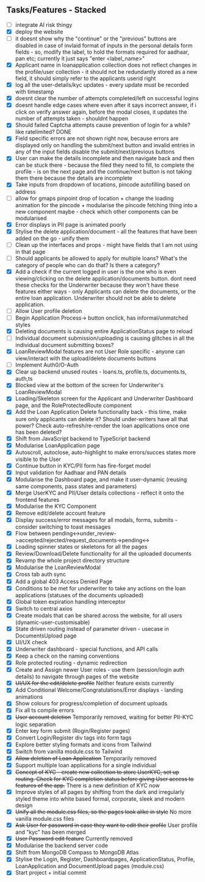 ## Tasks/Features - Stacked

- [ ] integrate AI risk thingy
- [x] deploy the website
- [ ] it doesnt show why the "continue" or the "previous" buttons are disabled in case of invlaid format of inputs in the personal details form fields - so, modify the label, to hold the formats required for aadhaar, pan etc; currently it just says "enter <label_name>"
- [x] Applicant name in loanapplication collection does not reflect changes in the profile/user collection - it should not be redundantly stored as a new field, it should simply refer to the applicants userid right
- [x] log all the user-details/kyc updates - every update must be recorded with timestamp
- [x] doesnt clear the number of attempts completed/left on successful logins
- [x] doesnt handle edge cases where even after it says incorrect answer, if i click on verify answer again, before the modal closes, it updates the number of attempts taken - shouldnt happen
- [X] Should failed Captcha attempts cause prevention of login for a while? like ratelimited? DONE
- [x] Field specific errors are not shown right now, because errors are displayed only on handling the submit/next button and invalid entries in any of the input fields disable the submit/next/previous buttons
- [x] User can make the details incomplete and then navigate back and then can be stuck there - because the filed they need to fill, to complete the profile - is on the next page and the continue/next button is not taking them there because the details are incomplete
- [x] Take inputs from dropdown of locations, pincode autofilling based on address
- [ ] allow for gmaps pinpoint drop of location + change the loading animation for the pincode + modularise the pincode fetching thing into a new component maybe - check which other components can be modularised
- [x] Error displays in PII page is animated poorly
- [x] Stylise the delete application/document - all the features that have been added on the go - unify them
- [ ] Clean up the interfaces and props - might have fields that I am not using in that page
- [ ] Should applicants be allowed to apply for multiple loans? What's the category of people who can do that? Is there a category?
- [x] Add a check if the current logged in user is the one who is even viewing/clicking on the delete application/documents button. dont need these checks for the Underwriter because they won't have these features either ways - only Applicants can delete the documents, or the entire loan application. Underwriter should not be able to delete application.
- [ ] Allow User profile deletion
- [ ] Begin Application Process-> button onclick, has informal/unmatched styles
- [x] Deleting documents is causing entire ApplicationStatus page to reload
- [ ] Individual document submission/uploading is causing glitches in all the individual document submitting boxes?
- [x] LoanReviewModal features are not User Role specific - anyone can view/interact with the upload/delete documents buttons
- [ ] Implement Auth0/O-Auth
- [x] Clear up backend unused routes - loans.ts, profile.ts, documents.ts, auth,ts
- [x] Blocked view at the bottom of the screen for Underwriter's LoanReviewModal
- [x] Loading/Skeleton screen for the Applicant and Underwriter Dashboard page, and the RoleProtectedRoute component
- [x] Add the Loan Application Delete functionality back - this time, make sure only applicants can delete it? Should under-writers have all that power? Check auto-refresh/re-render the loan applications once one has been deleted?
- [x] Shift from JavaScript backend to TypeScript backend
- [x] Modularise LoanApplication page
- [x] Autoscroll, autoclose, auto-highlight to make errors/succes states more visible to the User
- [x] Continue button in KYC/PII form has fire-forget model 
- [x] Input validation for Aadhaar and PAN details
- [x] Modularise the Dashboard page, and make it user-dynamic (reusing same components, pass states and parameters)
- [x] Merge UserKYC and PII/User details collections - reflect it onto the frontend features
- [x] Modularise the KYC Component
- [x] Remove edit/delete account feature
- [x] Display success/error messages for all modals, forms, submits - consider switching to toast messages
- [x] Flow between pending<->under_review->accepted/rejected/request_documents->pending<->
- [x] Loading spinner states or skeletons for all the pages
- [x] Review/Download/Delete functionality for all the uploaded documents
- [x] Revamp the whole project directory structure
- [x] Modularise the LoanReviewModal
- [x] Cross tab auth sync
- [x] Add a global 403 Access Denied Page
- [x] Conditions to be met for underwriter to take any actions on the loan applications (statuses of the documents uploaded)
- [x] Global token expiration handling interceptor
- [x] Switch to central axios
- [x] Create modals that can be shared across the website, for all users (dynamic-user-customisable)
- [x] State driven routing instead of parameter driven - usecase in DocumentsUpload page
- [x] UI/UX check
- [x] Underwriter dashboard - special functions, and API calls
- [x] Keep a check on the naming conventions
- [x] Role protected routing - dynamic redirection
- [x] Create and Assign newer User roles - use them (session/login auth details) to navigate through pages of the website
- [x] ~~UI/UX for the edit/delete profile~~ Neither feature exists currently
- [x] Add Conditional Welcome/Congratulations/Error displays - landing animations
- [x] Show colours for progress/completion of document uploads
- [x] Fix all ts compile errors
- [x] ~~User account deletion~~ Temporarily removed, waiting for better PII-KYC logic separation
- [x] Enter key form submit (Rogin/Register pages)
- [x] Convert Login/Register div tags into form tags
- [x] Explore better styling formats and icons from Tailwind
- [x] Switch from vanilla module.css to Tailwind
- [x] ~~Allow deletion of Loan Application~~ Temporarily removed
- [x] Support multiple loan applications for a single individual
- [x] ~~Concept of KYC - create new collection to store UserKYC, set up routing. Check for KYC completion status before giving User access to features of the app.~~ There is a new definition of KYC now
- [x] Improve styles of all pages by shifting from the dark and irregularly styled theme into white based formal, corporate, sleek and modern design
- [x] ~~Unify all the module.css files, so the pages look alike in style~~ No more vanilla module.css files
- [x] ~~Ask User for password in case they want to edit their profile~~ User profile and "kyc" has been merged
- [x] ~~User Password edit feature~~ Currently removed
- [x] Modularise the backend server code
- [x] Shift from MongoDB Compass to MongoDB Atlas
- [x] Stylise the Login, Register, Dashboardpages, ApplicationStatus, Profile, LoanApplication and DocumentUpload pages (module.css)
- [X] Start project + initial commit